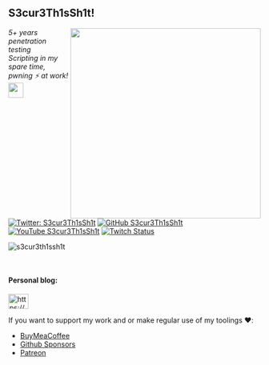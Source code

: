 <h2>S3cur3Th1sSh1t!</h2>
<img align='right' src="https://github-readme-stats.vercel.app/api?username=S3cur3Th1sSh1t&show_icons=true&theme=dark" width="380">
<p><em>5+ years penetration testing<br>
  Scripting in my spare time, pwning ⚡ at work!<img src="https://media.giphy.com/media/WUlplcMpOCEmTGBtBW/giphy.gif" width="30"> 
</em></p>

[![Twitter: S3cur3Th1sSh1t](https://img.shields.io/twitter/follow/ShitSecure?style=flat-square)](https://twitter.com/ShitSecure)
[![GitHub S3cur3Th1sSh1t](https://img.shields.io/github/followers/S3cur3Th1sSh1t?label=follow%20github&style=flat-square)](https://github.com/S3cur3Th1sSh1t)
[![YouTube S3cur3Th1sSh1t](https://img.shields.io/youtube/channel/subscribers/UC27i77nEwKE8hffrxNqXNOg?label=follow%20Youtube&style=social)](https://www.youtube.com/channel/UC27i77nEwKE8hffrxNqXNOg)
[![Twitch Status](https://img.shields.io/twitch/status/s3cur3th1sshlt?label=Follow%20Twitch&style=social)](https://www.twitch.tv/s3cur3th1sshlt)

<p align="left"> <img src="https://komarev.com/ghpvc/?username=s3cur3th1ssh1t&label=Profile%20views&color=0e75b6&style=flat" alt="s3cur3th1ssh1t" /> </p>
<br>
</p>

<h4 align="left">Personal blog:</h4>
<p align="left">
<a href="https://s3cur3th1ssh1t.github.io/" target="blank"><img align="center" src="https://cdn.jsdelivr.net/npm/simple-icons@3.0.1/icons/rss.svg" alt="https://s3cur3th1ssh1t.github.io/" height="30" width="40" /></a>
</p>

If you want to support my work and or make regular use of my toolings :heart::
- [BuyMeaCoffee](https://www.buymeacoffee.com/s3cur3th1ssh1t)
- [Github Sponsors](https://github.com/sponsors/S3cur3Th1sSh1t/)
- [Patreon](https://www.patreon.com/S3cur3Th1sSh1t)
<br>

<!--
**S3cur3Th1sSh1t/S3cur3Th1sSh1t** is a ✨ _special_ ✨ repository because its `README.md` (this file) appears on your GitHub profile.

Here are some ideas to get you started:

- 🔭 I’m currently working on ...
- 🌱 I’m currently learning ...
- 👯 I’m looking to collaborate on ...
- 🤔 I’m looking for help with ...
- 💬 Ask me about ...
- 📫 How to reach me: ...
- 😄 Pronouns: ...
- ⚡ Fun fact: ...
-->
